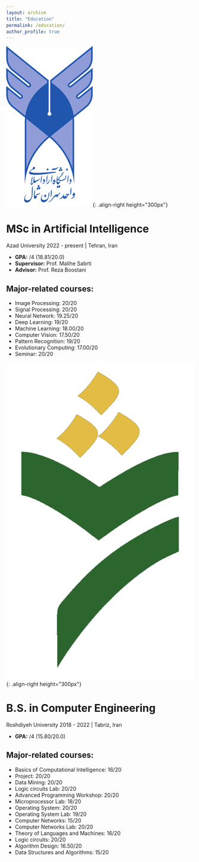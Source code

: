 ```yaml
---
layout: archive
title: "Education"
permalink: /education/
author_profile: true
---
```




![Tehranshomallogo](/images/Tehranshomallogo.png){: .align-right height="300px"}
# MSc in Artificial Intelligence
  Azad University
  2022 - present | Tehran, Iran
- **GPA:** /4 (18.81/20.0)
- **Supervisor:** Prof. Malihe Sabrti
- **Advisor:** Prof. Reza Boostani


## Major-related courses:

- Image Processing: 20/20
- Signal Processing: 20/20
- Neural Network: 19.25/20
- Deep Learning: 19/20
- Machine Learning: 18.00/20
- Computer Vision: 17.50/20
- Pattern Recognition: 19/20
- Evolutionary Computing: 17.00/20
- Seminar: 20/20

![Roshdiyeh](/images/Roshdiyeh.png){: .align-right height="300px"}
# B.S. in Computer Engineering
  Roshdiyeh University
  2018 - 2022 | Tabriz, Iran
- **GPA:** /4 (15.80/20.0)

## Major-related courses:

- Basics of Computational Intelligence: 16/20
- Project: 20/20
- Data Mining: 20/20
- Logic circuits Lab: 20/20
- Advanced Programming Workshop: 20/20
- Microprocessor Lab: 18/20
- Operating System: 20/20
- Operating System Lab: 19/20
- Computer Networks: 15/20
- Computer Networks Lab: 20/20
- Theory of Languages and Machines: 16/20
- Logic circuits: 20/20
- Algorithm Design: 16.50/20
- Data Structures and Algorithms: 15/20
